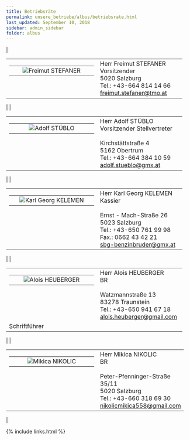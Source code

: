 ```yaml
---
title: Betriebsräte
permalink: unsere_betriebe/albus/betriebsrate.html
last_updated: September 10, 2018
sidebar: admin_sidebar
folder: albus
---
```


| <table cellpadding="0" cellspacing="0" border="0" summary=""><tbody><tr><td valign="top" class="lauftext"><table cellpadding="0" cellspacing="0" border="0" summary=""><tbody><tr><td width="217" class="kontaktimage" align="center" valign="middle"><img alt="Freimut STEFANER" border="0" src="https://br-richard.github.io/images/albus/Stefaner_15.jpg" /></td></tr></tbody></table></td><td valign="top" class="lauftext" width="217"><span class="kontaktname">Herr Freimut STEFANER </span><br /><span class="kontaktfunktion">Vorsitzender</span><br />5020 Salzburg<br />Tel.: +43-664 814 14 66<br /><a class="kontaktemail" href="mailto:freimut.stefaner@tmo.at">freimut.stefaner@tmo.at</a></td></tr></tbody></table><!--base32-4193mc1e60rk4e9j6cwkad9t64vk6d9r40g0-base32--> |
| <!--base32-41hp2rv8cn4pwtkf40x20dtj68u3jchpccvk8e1gcrwk2t1pc5h66ck56njk8thtc9h36tk240-base32-->

<table cellpadding="0" cellspacing="0" border="0" summary=""><tbody><tr><td valign="top" class="lauftext"><table cellpadding="0" cellspacing="0" border="0" summary=""><tbody><tr><td width="217" class="kontaktimage" align="center" valign="middle"><img alt="Adolf STÜBLO" border="0" src="https://br-richard.github.io/images/albus/Stueblo_15.jpg" /></td></tr></tbody></table></td><td valign="top" class="lauftext" width="217"><span class="kontaktname">Herr Adolf ST&Uuml;BLO </span><br /><span class="kontaktfunktion">Vorsitzender Stellvertreter</span><br /><br />Kirchst&auml;ttstra&szlig;e 4<br />5162 Obertrum<br />Tel.: +43-664 384 10 59<br /><a class="kontaktemail" href="mailto:adolf.stueblo@gmx.at">adolf.stueblo@gmx.at</a></td></tr><tr></tr></tbody></table><!--base32-4193mc1e60rk2dtt68w3je1h6ww32c1h40g0-base32--> |
| <!--base32-41hp2rv8cn4pwtkf40x20e9n6xj3cd9hcmtpccb6ccvp8tb26mwkgc356cukac9nc5k30t9h40-base32-->

<table cellpadding="0" cellspacing="0" border="0" summary=""><tbody><tr><td valign="top" class="lauftext"><table cellpadding="0" cellspacing="0" border="0" summary=""><tbody><tr><td width="217" class="kontaktimage" align="center" valign="middle"><img alt="Karl Georg KELEMEN" border="0" src="https://br-richard.github.io/images/albus/Kelemen_15.jpg" /></td></tr></tbody></table></td><td valign="top" class="lauftext" width="217"><span class="kontaktname">Herr Karl Georg KELEMEN </span><br /><span class="kontaktfunktion">Kassier</span><br /><br />Ernst - Mach-Stra&szlig;e 26<br />5023 Salzburg<br />Tel.: +43-650 761 99 98<br />Fax.: 0662 43 42 21<br /><a class="kontaktemail" href="mailto:sbg-benzinbruder@gmx.at">sbg-benzinbruder@gmx.at</a></td></tr></tbody></table><!--base32-4193mc1e60rk0dtt6mrk2dhm68u3adhh40g0-base32--> |
| <!--base32-41hp2rv8cn4pwtkf40x20tk2chk36t1pcnjp6c9gcgr64thj6ngkge34c5j34ctk68tkcrb640-base32-->

<table cellpadding="0" cellspacing="0" border="0" summary=""><tbody><tr><td valign="top" class="lauftext"><table cellpadding="0" cellspacing="0" border="0" summary=""><tbody><tr><td width="217" class="kontaktimage" align="center" valign="middle"><img alt="Alois HEUBERGER" border="0" src="https://br-richard.github.io/images/albus/Heuberger_15.jpg" /></td></tr></tbody></table></td><td valign="top" class="lauftext" width="217"><span class="kontaktname">Herr Alois HEUBERGER </span><br /><span class="kontaktfunktion">BR</span><br /><br />Watzmannstra&szlig;e 13<br />83278 Traunstein<br />Tel.: +43-650 941 67 18<br /><a class="kontaktemail" href="mailto:alois.heuberger@gmail.com">alois.heuberger@gmail.com</a></td></tr><tr><td colspan="2" class="lauftext">Schriftf&uuml;hrer</td></tr></tbody></table><!--base32-4193mc1e60rk0dhm70wkcd9r6cukadth40g0-base32--> |
| <!--base32-41hp2rv8cn4pwtkf40x20c1h68r66rhj65h36t9t75jk4rhjc4tpcrv4c4u36d336hk30chr40-base32-->

<table cellpadding="0" cellspacing="0" border="0" summary=""><tbody><tr><td valign="top" class="lauftext"><table cellpadding="0" cellspacing="0" border="0" summary=""><tbody><tr><td width="217" class="kontaktimage" align="center" valign="middle"><img alt="Mikica NIKOLIC" border="0" src="https://br-richard.github.io/images/albus/Nikolic_15.jpg" /></td></tr></tbody></table></td><td valign="top" class="lauftext" width="217"><span class="kontaktname">Herr Mikica NIKOLIC </span><br /><span class="kontaktfunktion">BR</span><br /><br />Peter-Pfenninger-Stra&szlig;e 35/11<br />5020 Salzburg<br />Tel.: +43-660 318 69 30<br /><a class="kontaktemail" href="mailto:nikolicmikica558@gmail.com">nikolicmikica558@gmail.com</a></td></tr></tbody></table><!--base32-4193mc1e60rk2dtp60wkac1g70w3ac1h40g0-base32--> |

{% include links.html %}